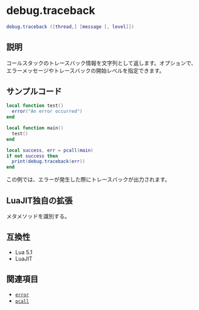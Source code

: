 # debug.traceback

```lua
debug.traceback ([thread,] [message [, level]])
```

## 説明

コールスタックのトレースバック情報を文字列として返します。オプションで、エラーメッセージやトレースバックの開始レベルを指定できます。

## サンプルコード

```lua
local function test()
  error("An error occurred")
end

local function main()
  test()
end

local success, err = pcall(main)
if not success then
  print(debug.traceback(err))
end
```

この例では、エラーが発生した際にトレースバックが出力されます。

## LuaJIT独自の拡張

メタメソッドを識別する。

## 互換性

- Lua 5.1
- LuaJIT

## 関連項目

- [`error`](../std/error.md)
- [`pcall`](../std/pcall.md)